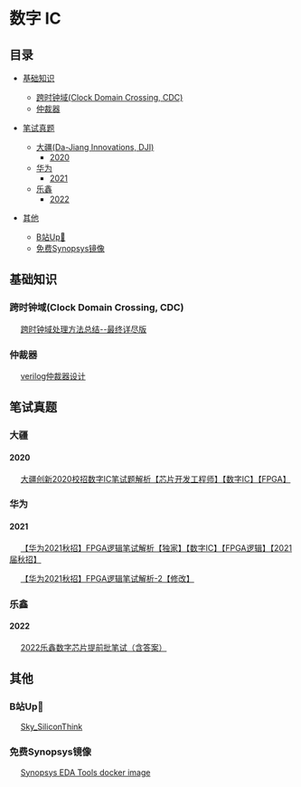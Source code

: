 # 数字 IC

## 目录


- [基础知识](#基础知识)
  - [跨时钟域(Clock Domain Crossing, CDC)](#CDC)
  - [仲裁器](#仲裁器)
 
  
- [笔试真题](#笔试真题)
  - [大疆(Da-Jiang Innovations, DJI)](#大疆)
    - [2020](#DJI-2020)
  - [华为](#华为)
    - [2021](#华为-2021)
  - [乐鑫](#乐鑫)
    - [2022](#乐鑫-2022)
   
- [其他](#其他)
  - [B站Up🐖](#B站Up主)
  - [免费Synopsys镜像](#免费Synopsys镜像)



## 基础知识

### <a name="CDC">跨时钟域(Clock Domain Crossing, CDC)</a>

&nbsp;&nbsp;&nbsp;&nbsp; [跨时钟域处理方法总结--最终详尽版](https://www.cnblogs.com/lyc-seu/p/12441366.html)

<!-- &nbsp;&nbsp;&nbsp;&nbsp; Note: 单比特快到慢，慢到快是两种办法；多比特慢到快和快到慢，异步FIFO都可以处理。-->

### 仲裁器

&nbsp;&nbsp;&nbsp;&nbsp; [verilog仲裁器设计](https://blog.csdn.net/spx1164376416/article/details/124377534)

## 笔试真题

### 大疆

#### <a name="DJI-2020">2020</a>

&nbsp;&nbsp;&nbsp;&nbsp; [大疆创新2020校招数字IC笔试题解析【芯片开发工程师】【数字IC】【FPGA】](https://mp.weixin.qq.com/s/1wXNrTk1dOjSpLhdRkgQCw)

### 华为

#### <a name="华为-2021">2021</a>

&nbsp;&nbsp;&nbsp;&nbsp; [【华为2021秋招】FPGA逻辑笔试解析【独家】【数字IC】【FPGA逻辑】【2021届秋招】](https://mp.weixin.qq.com/s?__biz=MzUyNTc4NTk0OA==&mid=2247484896&idx=1&sn=e7094dd51b66bb8cc1624c72ceda199b&chksm=fa198bd3cd6e02c505e7374470a6e5f309e53661795883a41b23b5058add050dd67dc9f73676&scene=21#wechat_redirect)

&nbsp;&nbsp;&nbsp;&nbsp; [【华为2021秋招】FPGA逻辑笔试解析-2【修改】](https://mp.weixin.qq.com/s?__biz=MzUyNTc4NTk0OA==&mid=2247484915&idx=2&sn=5d5ad2c11dcd7194c644ce391618d8ed&chksm=fa198bc0cd6e02d6732ae15fd863246c7f26d3e7f7ac0cc8036112ee6741f94525e200affe8c&scene=21#wechat_redirect)

### 乐鑫

#### <a name="乐鑫-2022">2022</a>

&nbsp;&nbsp;&nbsp;&nbsp; [2022乐鑫数字芯片提前批笔试（含答案）](https://zhuanlan.zhihu.com/p/457630680)

## 其他

### <a name="B站Up主">B站Up🐖</a>
&nbsp;&nbsp;&nbsp;&nbsp; [Sky_SiliconThink](https://space.bilibili.com/660419149)

### 免费Synopsys镜像
&nbsp;&nbsp;&nbsp;&nbsp; [Synopsys EDA Tools docker image](https://bbs.eetop.cn/thread-919536-1-1.html)
